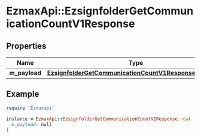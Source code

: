 # EzmaxApi::EzsignfolderGetCommunicationCountV1Response

## Properties

| Name | Type | Description | Notes |
| ---- | ---- | ----------- | ----- |
| **m_payload** | [**EzsignfolderGetCommunicationCountV1ResponseMPayload**](EzsignfolderGetCommunicationCountV1ResponseMPayload.md) |  |  |

## Example

```ruby
require 'Ezmaxapi'

instance = EzmaxApi::EzsignfolderGetCommunicationCountV1Response.new(
  m_payload: null
)
```

